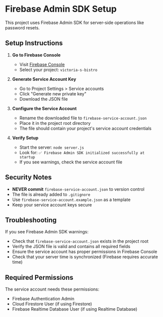 # Firebase Admin SDK Setup

This project uses Firebase Admin SDK for server-side operations like password resets.

## Setup Instructions

1. **Go to Firebase Console**
   - Visit [Firebase Console](https://console.firebase.google.com/)
   - Select your project: `victoria-s-bistro`

2. **Generate Service Account Key**
   - Go to Project Settings > Service accounts
   - Click "Generate new private key"
   - Download the JSON file

3. **Configure the Service Account**
   - Rename the downloaded file to `firebase-service-account.json`
   - Place it in the project root directory
   - The file should contain your project's service account credentials

4. **Verify Setup**
   - Start the server: `node server.js`
   - Look for: `✅ Firebase Admin SDK initialized successfully at startup`
   - If you see warnings, check the service account file

## Security Notes

- **NEVER commit** `firebase-service-account.json` to version control
- The file is already added to `.gitignore`
- Use `firebase-service-account.example.json` as a template
- Keep your service account keys secure

## Troubleshooting

If you see Firebase Admin SDK warnings:
- Check that `firebase-service-account.json` exists in the project root
- Verify the JSON file is valid and contains all required fields
- Ensure the service account has proper permissions in Firebase Console
- Check that your server time is synchronized (Firebase requires accurate time)

## Required Permissions

The service account needs these permissions:
- Firebase Authentication Admin
- Cloud Firestore User (if using Firestore)
- Firebase Realtime Database User (if using Realtime Database)
